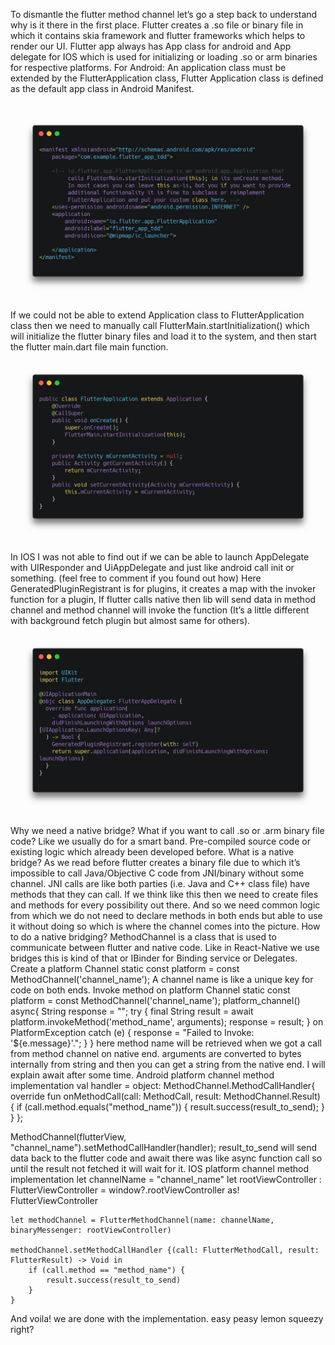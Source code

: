 To dismantle the flutter method channel let’s go a step back to understand why is it there in the first place.
Flutter creates a .so file or binary file in which it contains skia framework and flutter frameworks which helps to render our UI.
Flutter app always has App class for android and App delegate for IOS which is used for initializing or loading .so or arm binaries for respective platforms.
For Android:
An application class must be extended by the FlutterApplication class, Flutter Application class is defined as the default app class in Android Manifest.

![manifest](https://github.com/parthdave93/Reading-Preperation/blob/master/Flutter/carbon-9.png)

If we could not be able to extend Application class to FlutterApplication class then we need to manually call FlutterMain.startInitialization() which will initialize the flutter binary files and load it to the system, and then start the flutter main.dart file main function.
![application class](https://github.com/parthdave93/Reading-Preperation/blob/master/Flutter/carbon-10.png)

In IOS I was not able to find out if we can be able to launch AppDelegate with UIResponder and UiAppDelegate and just like android call init or something. (feel free to comment if you found out how)
Here GeneratedPluginRegistrant is for plugins, it creates a map with the invoker function for a plugin, If flutter calls native then lib will send data in method channel and method channel will invoke the function (It’s a little different with background fetch plugin but almost same for others).
![ios app delegate](https://github.com/parthdave93/Reading-Preperation/blob/master/Flutter/carbon-8.png)

Why we need a native bridge?
What if you want to call .so or .arm binary file code? Like we usually do for a smart band.
Pre-compiled source code or existing logic which already been developed before.
What is a native bridge?
As we read before flutter creates a binary file due to which it’s impossible to call Java/Objective C code from JNI/binary without some channel.
JNI calls are like both parties (i.e. Java and C++ class file) have methods that they can call. If we think like this then we need to create files and methods for every possibility out there. And so we need common logic from which we do not need to declare methods in both ends but able to use it without doing so which is where the channel comes into the picture.
How to do a native bridging?
MethodChannel is a class that is used to communicate between flutter and native code. Like in React-Native we use bridges this is kind of that or IBinder for Binding service or Delegates.
Create a platform Channel
static const platform = const MethodChannel('channel_name');
A channel name is like a unique key for code on both ends.
Invoke method on platform Channel
static const platform = const MethodChannel('channel_name');
platform_channel() async{
  String response = "";
  try {
    final String result = await  platform.invokeMethod('method_name', arguments);
    response = result;
  } on PlatformException catch (e) {
    response = "Failed to Invoke: '${e.message}'.";
  }
}
here method name will be retrieved when we got a call from method channel on native end. arguments are converted to bytes internally from string and then you can get a string from the native end. I will explain await after some time.
Android platform channel method implementation
val handler = object: MethodChannel.MethodCallHandler{
  override fun onMethodCall(call: MethodCall, result: MethodChannel.Result) {
    if (call.method.equals("method_name")) {
      result.success(result_to_send);
    }
  }
};

MethodChannel(flutterView, "channel_name").setMethodCallHandler(handler);
result_to_send will send data back to the flutter code and await there was like async function call so until the result not fetched it will wait for it.
IOS platform channel method implementation
let channelName = "channel_name"
    let rootViewController : FlutterViewController = window?.rootViewController as! FlutterViewController
    
    let methodChannel = FlutterMethodChannel(name: channelName, binaryMessenger: rootViewController)

    methodChannel.setMethodCallHandler {(call: FlutterMethodCall, result: FlutterResult) -> Void in
        if (call.method == "method_name") {
            result.success(result_to_send)
        }
    }
And voila! we are done with the implementation. easy peasy lemon squeezy right?
